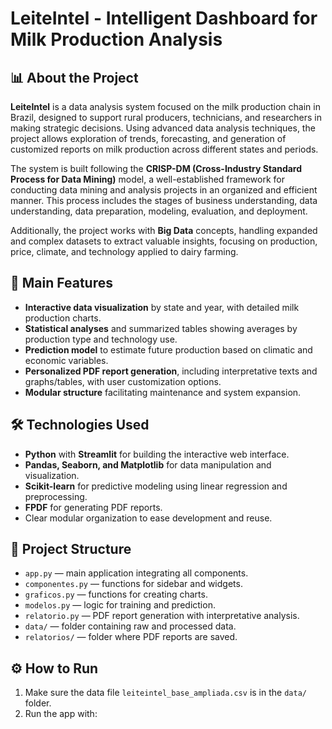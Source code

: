 # LeiteIntel - Intelligent Dashboard for Milk Production Analysis

## 📊 About the Project

**LeiteIntel** is a data analysis system focused on the milk production chain in Brazil, designed to support rural producers, technicians, and researchers in making strategic decisions. Using advanced data analysis techniques, the project allows exploration of trends, forecasting, and generation of customized reports on milk production across different states and periods.

The system is built following the **CRISP-DM (Cross-Industry Standard Process for Data Mining)** model, a well-established framework for conducting data mining and analysis projects in an organized and efficient manner. This process includes the stages of business understanding, data understanding, data preparation, modeling, evaluation, and deployment.

Additionally, the project works with **Big Data** concepts, handling expanded and complex datasets to extract valuable insights, focusing on production, price, climate, and technology applied to dairy farming.

## 🚀 Main Features

- **Interactive data visualization** by state and year, with detailed milk production charts.
- **Statistical analyses** and summarized tables showing averages by production type and technology use.
- **Prediction model** to estimate future production based on climatic and economic variables.
- **Personalized PDF report generation**, including interpretative texts and graphs/tables, with user customization options.
- **Modular structure** facilitating maintenance and system expansion.

## 🛠️ Technologies Used

- **Python** with **Streamlit** for building the interactive web interface.
- **Pandas, Seaborn, and Matplotlib** for data manipulation and visualization.
- **Scikit-learn** for predictive modeling using linear regression and preprocessing.
- **FPDF** for generating PDF reports.
- Clear modular organization to ease development and reuse.

## 📁 Project Structure

- `app.py` — main application integrating all components.
- `componentes.py` — functions for sidebar and widgets.
- `graficos.py` — functions for creating charts.
- `modelos.py` — logic for training and prediction.
- `relatorio.py` — PDF report generation with interpretative analysis.
- `data/` — folder containing raw and processed data.
- `relatorios/` — folder where PDF reports are saved.

## ⚙️ How to Run

1. Make sure the data file `leiteintel_base_ampliada.csv` is in the `data/` folder.
2. Run the app with:
